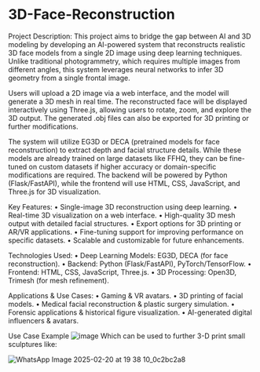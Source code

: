 # 3D-Face-Reconstruction
Project Description:
This project aims to bridge the gap between AI and 3D modeling by developing an AI-powered system that reconstructs realistic 3D face models from a single 2D image using deep learning techniques. Unlike traditional photogrammetry, which requires multiple images from different angles, this system leverages neural networks to infer 3D geometry from a single frontal image.

Users will upload a 2D image via a web interface, and the model will generate a 3D mesh in real time. The reconstructed face will be displayed interactively using Three.js, allowing users to rotate, zoom, and explore the 3D output. The generated .obj files can also be exported for 3D printing or further modifications.

The system will utilize EG3D or DECA (pretrained models for face reconstruction) to extract depth and facial structure details. While these models are already trained on large datasets like FFHQ, they can be fine-tuned on custom datasets if higher accuracy or domain-specific modifications are required. The backend will be powered by Python (Flask/FastAPI), while the frontend will use HTML, CSS, JavaScript, and Three.js for 3D visualization.

Key Features:
•	Single-image 3D reconstruction using deep learning.
•	Real-time 3D visualization on a web interface.
•	High-quality 3D mesh output with detailed facial structures.
•	Export options for 3D printing or AR/VR applications.
•	Fine-tuning support for improving performance on specific datasets.
•	Scalable and customizable for future enhancements.

Technologies Used:
•	Deep Learning Models: EG3D, DECA (for face reconstruction).
•	Backend: Python (Flask/FastAPI), PyTorch/TensorFlow.
•	Frontend: HTML, CSS, JavaScript, Three.js.
•	3D Processing: Open3D, Trimesh (for mesh refinement).

Applications & Use Cases:
•	Gaming & VR avatars.
•	3D printing of facial models.
•	Medical facial reconstruction & plastic surgery simulation.
•	Forensic applications & historical figure visualization.
•	AI-generated digital influencers & avatars.

Use Case Example 
![image](https://github.com/user-attachments/assets/3a25c40f-4530-4de3-b67d-67ad1e6f1a9f)
Which can be used to further 3-D print small sculptures like:

![WhatsApp Image 2025-02-20 at 19 38 10_0c2bc2a8](https://github.com/user-attachments/assets/c0f7fc8d-47a0-44c1-aecb-05a6edf88e0a)
